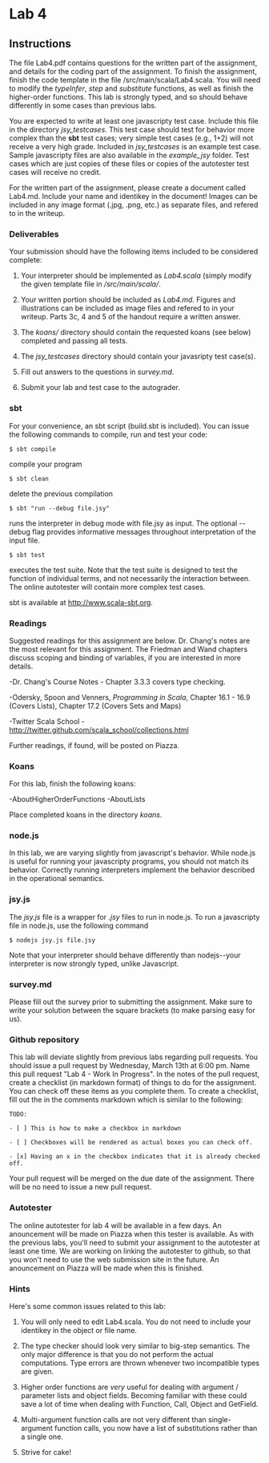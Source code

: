 Lab 4
=====

Instructions
------------

The file Lab4.pdf contains questions for the written part of the assignment, and details for the coding part of the assignment.  To finish the assignment, finish the code template in the file /src/main/scala/Lab4.scala.  You will need to modify the *typeInfer*, *step* and *substitute* functions, as well as finish the higher-order functions.  This lab is strongly typed, and so should behave differently in some cases than previous labs.

You are expected to write at least one javascripty test case.  Include this file in the directory *jsy_testcases*.  This test case should test for behavior more complex than the **sbt** test cases; very simple test cases (e.g., 1+2) will not receive a very high grade.  Included in *jsy_testcases* is an example test case.  Sample javascripty files are also available in the *example_jsy* folder.  Test cases which are just copies of these files or copies of the autotester test cases will receive no credit. 

For the written part of the assignment, please create a document called Lab4.md.  Include your name and identikey in the document!  Images can be included in any image format (.jpg, .png, etc.) as separate files, and refered to in the writeup.

### Deliverables

Your submission should have the following items included to be considered complete:

1.  Your interpreter should be implemented as *Lab4.scala* (simply modify the given template file in */src/main/scala/*.

2.  Your written portion should be included as *Lab4.md*.  Figures and illustrations can be included as image files and refered to in your writeup.  Parts 3c, 4 and 5 of the handout require a written answer.

3.  The *koans/* directory should contain the requested koans (see below) completed and passing all tests.

4.  The *jsy_testcases* directory should contain your javasripty test case(s).

5.  Fill out answers to the questions in *survey.md*.

6.  Submit your lab and test case to the autograder.	

### sbt

For your convenience, an sbt script (build.sbt is included).  You can issue the following commands to compile, run and test your code:

    $ sbt compile 

compile your program

    $ sbt clean

delete the previous compilation

    $ sbt "run --debug file.jsy"

runs the interpreter in debug mode with file.jsy as input.  The optional --debug flag provides informative messages throughout interpretation of the input file.

    $ sbt test

executes the test suite.  Note that the test suite is designed to test the function of individual terms, and not necessarily the interaction between.  The online autotester will contain more complex test cases. 

sbt is available at http://www.scala-sbt.org.

### Readings

Suggested readings for this assignment are below.  Dr. Chang's notes are the most relevant for this assignment.  The Friedman and Wand chapters discuss scoping and binding of variables, if you are interested in more details.

-Dr. Chang's Course Notes - Chapter 3.3.3 covers type checking.

-Odersky, Spoon and Venners, *Programming in Scala*, Chapter 16.1 - 16.9 (Covers Lists), Chapter 17.2 (Covers Sets and Maps)

-Twitter Scala School - http://twitter.github.com/scala_school/collections.html

Further readings, if found, will be posted on Piazza.

### Koans

For this lab, finish the following koans:

-AboutHigherOrderFunctions
-AboutLists

Place completed koans in the directory *koans*.

### node.js

In this lab, we are varying slightly from javascript's behavior.  While node.js is useful for running your javascripty programs, you should not match its behavior.  Correctly running interpreters implement the behavior described in the operational semantics.

### jsy.js

The *jsy.js* file is a wrapper for *.jsy* files to run in node.js.  To run a javascripty file in node.js, use the following command

    $ nodejs jsy.js file.jsy

Note that your interpreter should behave differently than nodejs--your interpreter is now strongly typed, unlike Javascript. 

### survey.md

Please fill out the survey prior to submitting the assignment.  Make sure to write your solution between the square brackets (to make parsing easy for us).


### Github repository

This lab will deviate slightly from previous labs regarding pull requests.  You should issue a pull request by Wednesday, March 13th at 6:00 pm.  Name this pull request "Lab 4 - Work In Progress".  In the notes of the pull request, create a checklist (in markdown format) of things to do for the assignment.  You can check off these items as you complete them.  To create a checklist, fill out the in the comments markdown which is similar to the following:

    TODO:

    - [ ] This is how to make a checkbox in markdown

    - [ ] Checkboxes will be rendered as actual boxes you can check off. 

    - [x] Having an x in the checkbox indicates that it is already checked off.

Your pull request will be merged on the due date of the assignment.  There will be no need to issue a new pull request.


### Autotester

The online autotester for lab 4 will be available in a few days.  An anouncement will be made on Piazza when this tester is available.  As with the previous labs, you'll need to submit your assignment to the autotester at least one time.  We are working on linking the autotester to github, so that you won't need to use the web submission site in the future.  An anouncement on Piazza will be made when this is finished.


### Hints

Here's some common issues related to this lab:

1.  You will only need to edit Lab4.scala.  You do not need to include your identikey in the object or file name.

2.  The type checker should look very similar to big-step semantics.  The only major difference is that you do not perform the actual computations.  Type errors are thrown whenever two incompatible types are given.

3.  Higher order functions are *very* useful for dealing with argument / parameter lists and object fields.  Becoming familiar with these could save a lot of time when dealing with Function, Call, Object and GetField.

4.  Multi-argument function calls are not very different than single-argument function calls, you now have a list of substitutions rather than a single one.

5.  Strive for cake! 
